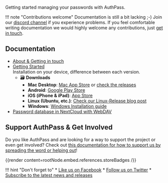 Getting started managing your passwords with AuthPass.

<!--more-->

!!! note "Contributions welcome"
    Documentation is still a bit lacking ;-) Join our [discord channel](https://authpass.app/go/discord) if you
    experience problems. If you feel comfortable writing documentation
    we would highly welcome any contributions, just [get in touch](/docs/contact).

## Documentation

* [About & Getting in touch](../about-authpass)
* [Getting Started](../getting-started)\
  Installation on your device, difference between each version.
  * 🗃 **Downloads**
    * **Mac Desktop**: [Mac App Store](https://apps.apple.com/app/authpass-password-manager/id1478552452?ls=1&mt=12&at=11l8ru) or [check the releases](https://github.com/authpass/authpass/releases)
    * **Android**: [Google Play Store](https://play.google.com/store/apps/details?id=design.codeux.authpass&referrer=utm_source%3Dwebsite)
    * **iOS (iPhone & iPad)**: [App Store](https://apps.apple.com/app/authpass-password-manager/id1479297675?ls=1&ct=website&at=11l8ru)
    * **Linux (Ubuntu, etc.)**: [Check our Linux-Release blog post](/articles/linux-release/)
    * **Windows**: [Windows Installation guide](../install/windows-installation)
* [Password database in NextCloud with WebDAV](../store-passwords-nextcloud)


## Support AuthPass & Get Involved

Do you like AuthPass and are looking for a way to support the project
or even get involved? Check out [this documentation for how to support us by spreading the word or helping out](../support-authpass)!

{{render content=rootNode.embed.references.storeBadges /}}

!!! hint "Don't forget to"
    * [Like us on Facebook](https://facebook.com/AuthPass)
    * [Follow us on Twitter](https://twitter.com/AuthPass)
    * [Subscribe to the latest news and releases](/docs/newsletter)

